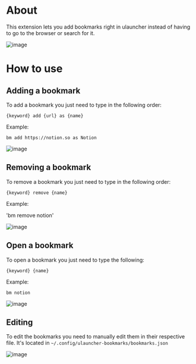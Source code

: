 # About
This extension lets you add bookmarks right in ulauncher instead of having to go to the browser or search for it.

![image](https://github.com/lighttigerXIV/ulauncher-bookmarks/assets/35658492/697571f9-5a6b-47b9-a8bb-6308da66e3d0)

# How to use
## Adding a bookmark
To add a bookmark you just need to type in the following order:

`{keyword} add {url} as {name}`

Example: 

`bm add https://notion.so as Notion`

![image](https://github.com/lighttigerXIV/ulauncher-bookmarks/assets/35658492/96afff79-56c2-41e7-933e-e3ea0ef6e9ed)

## Removing a bookmark
To remove a bookmark you just need to type in the following order:

`{keyword} remove {name}`

Example:

'bm remove notion'

![image](https://github.com/lighttigerXIV/ulauncher-bookmarks/assets/35658492/795f5611-3db2-4f3e-b091-457ebc2128e3)

## Open a bookmark
To open a bookmark you just need to type the following:

`{keyword} {name}`

Example:

`bm notion`

![image](https://github.com/lighttigerXIV/ulauncher-bookmarks/assets/35658492/697571f9-5a6b-47b9-a8bb-6308da66e3d0)

## Editing 
To edit the bookmarks you need to manually edit them in their respective file. It's located in `~/.config/ulauncher-bookmarks/bookmarks.json`

![image](https://github.com/lighttigerXIV/ulauncher-bookmarks/assets/35658492/5fe4ddef-0cde-4aa3-87db-7d2c3f151984)


